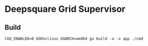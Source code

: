 # Deepsquare Grid Supervisor

## Build

```shell
CGO_ENABLED=0 GOOS=linux GOARCH=amd64 go build -a -o app ./cmd
```
